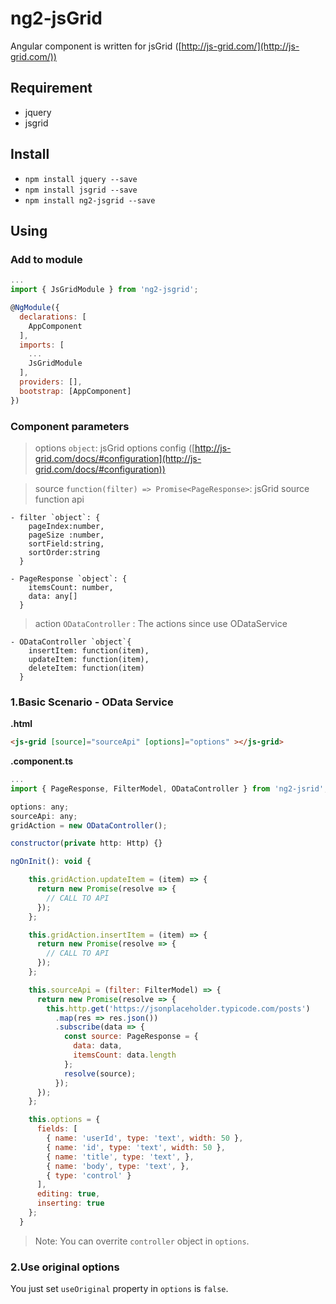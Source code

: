 # ng2-jsGrid
Angular component is written for jsGrid ([http://js-grid.com/](http://js-grid.com/))

## Requirement
- jquery
- jsgrid

## Install
- `npm install jquery --save`
- `npm install jsgrid --save`
- `npm install ng2-jsgrid --save`

## Using

### Add to module
```js
...
import { JsGridModule } from 'ng2-jsgrid';

@NgModule({
  declarations: [
    AppComponent
  ],
  imports: [
    ...
    JsGridModule
  ],
  providers: [],
  bootstrap: [AppComponent]
})
```

### Component parameters

> options `object`: jsGrid options config ([http://js-grid.com/docs/#configuration](http://js-grid.com/docs/#configuration))

> source `function(filter) => Promise<PageResponse>`: jsGrid source function api

    - filter `object`: {
        pageIndex:number,
        pageSize :number,
        sortField:string,
        sortOrder:string
      }
      
    - PageResponse `object`: {
        itemsCount: number,
        data: any[]
      }

> action `ODataController` : The actions since use ODataService

    - ODataController `object`{
        insertItem: function(item),
        updateItem: function(item),
        deleteItem: function(item)
      }

### 1.Basic Scenario - OData Service

**.html**
``` html
<js-grid [source]="sourceApi" [options]="options" ></js-grid>
```

**.component.ts**

``` js
...
import { PageResponse, FilterModel, ODataController } from 'ng2-jsrid';

options: any;
sourceApi: any;
gridAction = new ODataController();

constructor(private http: Http) {}

ngOnInit(): void {

    this.gridAction.updateItem = (item) => {
      return new Promise(resolve => {
        // CALL TO API
      });
    };

    this.gridAction.insertItem = (item) => {
      return new Promise(resolve => {
        // CALL TO API
      });
    };

    this.sourceApi = (filter: FilterModel) => {
      return new Promise(resolve => {
        this.http.get('https://jsonplaceholder.typicode.com/posts')
          .map(res => res.json())
          .subscribe(data => {
            const source: PageResponse = {
              data: data,
              itemsCount: data.length
            };
            resolve(source);
          });
      });
    };

    this.options = {
      fields: [
        { name: 'userId', type: 'text', width: 50 },
        { name: 'id', type: 'text', width: 50 },
        { name: 'title', type: 'text', },
        { name: 'body', type: 'text', },
        { type: 'control' }
      ],
      editing: true,
      inserting: true
    };
  }
```

> Note: You can overrite `controller` object in `options`.

### 2.Use original options

You just set `useOriginal` property in `options` is `false`.
